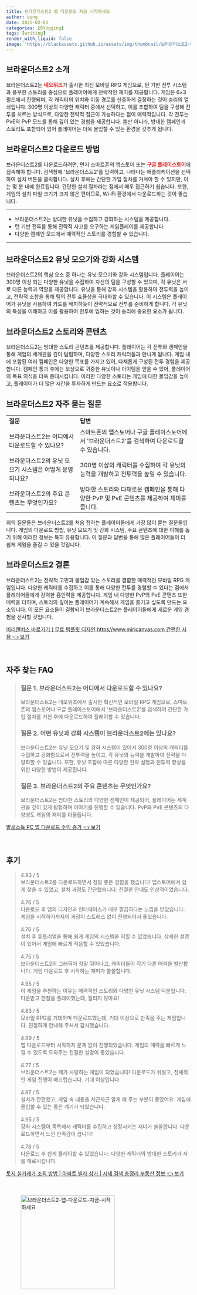 ```yaml
---
title: 브라운더스트2 앱 다운로드 지금 시작하세요
author: bing
date: 2025-02-03
categories: [Blogging]
tags: [writing]
render_with_liquid: false
image: 'https://blackassets.github.io/assets/img/thumbnail/브라운더스트2-앱-다운로드-지금-시작하세요.webp'
---
```



<h2 id='브라운더스트2_소개'>브라운더스트2 소개</h2>

<p>브라운더스트2는 <b><span style="color: #ee2323;">네오위즈</span></b>가 출시한 최신 모바일 RPG 게임으로, 턴 기반 전투 시스템과 풍부한 스토리를 중심으로 플레이어에게 전략적인 재미를 제공합니다. 게임은 6×3 필드에서 진행되며, 각 캐릭터의 위치와 이동 경로를 신중하게 결정하는 것이 승리의 열쇠입니다. 300명 이상의 다양한 캐릭터 중에서 선택하고, 이를 조합하여 팀을 구성해 전투를 치르는 방식으로, 다양한 전략적 접근이 가능하다는 점이 매력적입니다. 각 전투는 PvE와 PvP 모드를 통해 깊이 있는 경험을 제공합니다. 뿐만 아니라, 방대한 캠페인과 스토리도 포함되어 있어 플레이어는 더욱 몰입할 수 있는 환경을 갖추게 됩니다.</p>

<h2 id='브라운더스트2_다운로드_방법'>브라운더스트2 다운로드 방법</h2>

<p>브라운더스트2를 다운로드하려면, 먼저 스마트폰의 앱스토어 또는 <b><span style="color: #ee2323;">구글 플레이스토어</span></b>에 접속해야 합니다. 검색창에 '브라운더스트2'를 입력하고, 나타나는 애플리케이션을 선택하여 설치 버튼을 클릭합니다. 설치 후에는 간단한 가입 절차를 거쳐야 할 수 있지만, 이는 몇 분 내에 완료됩니다. 간단한 설치 절차라는 점에서 매우 접근하기 쉽습니다. 또한, 게임의 설치 파일 크기가 크지 않은 편이므로, Wi-Fi 환경에서 다운로드하는 것이 좋습니다.</p>

<hr />

<ul>
    <li>브라운더스트2는 방대한 유닛을 수집하고 강화하는 시스템을 제공합니다.</li>
    <li>턴 기반 전투를 통해 전략적 사고를 요구하는 게임플레이를 제공합니다.</li>
    <li>다양한 캠페인 모드에서 매력적인 스토리를 경험할 수 있습니다.</li>
</ul>

<hr />

<h2 id='브라운더스트2_유닛_모으기'>브라운더스트2 유닛 모으기와 강화 시스템</h2>

<p>브라운더스트2의 핵심 요소 중 하나는 유닛 모으기와 강화 시스템입니다. 플레이어는 300명 이상 되는 다양한 유닛을 수집하여 자신의 팀을 구성할 수 있으며, 각 유닛은 서로 다른 능력과 역할을 제공합니다. 유닛을 통해 강화 시스템을 활용하여 전투력을 높이고, 전략적 조합을 통해 팀의 전투 효율성을 극대화할 수 있습니다. 이 시스템은 플레이어가 유닛을 사용하여 카드를 배치하듯이 전략적으로 전투를 준비하게 합니다. 각 유닛의 특성을 이해하고 이를 활용하여 전투에 임하는 것이 승리에 중요한 요소가 됩니다.</p>

<h2 id='브라운더스트2_스토리와_콘텐츠'>브라운더스트2 스토리와 콘텐츠</h2>

<p>브라운더스트2는 방대한 스토리 콘텐츠를 제공합니다. 플레이어는 각 전투와 캠페인을 통해 게임의 세계관을 깊이 탐험하며, 다양한 스토리 캐릭터들과 만나게 됩니다. 게임 내에 포함된 여러 캠페인은 다양한 목표를 가지고 있어, 다채롭게 구성된 전투 경험을 제공합니다. 캠페인 통과 후에는 보상으로 귀중한 유닛이나 아이템을 얻을 수 있어, 플레이어의 목표 의식을 더욱 증대시킵니다. 이러한 다양한 스토리는 게임에 대한 몰입감을 높이고, 플레이어가 더 많은 시간을 투자하게 만드는 요소로 작용합니다.</p>

<h2 id='브라운더스트2_자주_묻는_질문'>브라운더스트2 자주 묻는 질문</h2>

<table>
    <tr>
        <td><b>질문</b></td>
        <td><b>답변</b></td>
    </tr>
    <tr>
        <td>브라운더스트2는 어디에서 다운로드할 수 있나요?</td>
        <td>스마트폰의 앱스토어나 구글 플레이스토어에서 '브라운더스트2'를 검색하여 다운로드할 수 있습니다.</td>
    </tr>
    <tr>
        <td>브라운더스트2의 유닛 모으기 시스템은 어떻게 운영되나요?</td>
        <td>300명 이상의 캐릭터를 수집하여 각 유닛의 능력을 개발하고 전투력을 높일 수 있습니다.</td>
    </tr>
    <tr>
        <td>브라운더스트2의 주요 콘텐츠는 무엇인가요?</td>
        <td>방대한 스토리와 다채로운 캠페인을 통해 다양한 PvP 및 PvE 콘텐츠를 제공하여 재미를 줍니다.</td>
    </tr>
</table>

<p>위의 질문들은 브라운더스트2를 처음 접하는 플레이어들에게 가장 많이 묻는 질문들입니다. 게임의 다운로드 방법, 유닛 모으기 및 강화 시스템, 주요 콘텐츠에 대한 이해를 돕기 위해 이러한 정보는 특히 유용합니다. 이 질문과 답변을 통해 많은 플레이어들이 더 쉽게 게임을 즐길 수 있을 것입니다.</p>

<h2 id='브라운더스트2_결론'>브라운더스트2 결론</h2>

<p>브라운더스트2는 전략적 고민과 몰입감 있는 스토리를 결합한 매력적인 모바일 RPG 게임입니다. 다양한 캐릭터를 수집하고 이를 통해 다양한 전투를 경험할 수 있다는 점에서 플레이어들에게 강력한 흡인력을 제공합니다. 게임 내 다양한 PvP와 PvE 콘텐츠 또한 매력을 더하며, 스토리의 깊이는 플레이어가 계속해서 게임을 즐기고 싶도록 만드는 요소입니다. 이 모든 요소들이 결합되어 브라운더스트2는 플레이어들에게 새로운 게임 경험을 선사할 것입니다.</p>


<p><a class="click-button" title="미리캔버스 바로가기ㅣ무료 템플릿 디자인 https//www.miricanvas.com 간편한 사용" href="https://blackassets.github.io/posts/%EB%AF%B8%EB%A6%AC%EC%BA%94%EB%B2%84%EC%8A%A4-%EB%B0%94%EB%A1%9C%EA%B0%80%EA%B8%B0%E3%85%A3%EB%AC%B4%EB%A3%8C-%ED%85%9C%ED%94%8C%EB%A6%BF-%EB%94%94%EC%9E%90%EC%9D%B8-httpswww.miricanvas.com-%EA%B0%84%ED%8E%B8%ED%95%9C-%EC%82%AC%EC%9A%A9/" rel="dofollow">미리캔버스 바로가기ㅣ무료 템플릿 디자인 https//www.miricanvas.com 간편한 사용 👈 보기</a></p><br>
<h2 id='자주_찾는_FAQ'>자주 찾는 FAQ</h2>
<div itemscope="" itemtype="https://schema.org/FAQPage"> 
<blockquote> 
<div itemscope="" itemprop="mainEntity" itemtype="https://schema.org/Question"> 
<h3 itemprop="name">질문 1. 브라운더스트2는 어디에서 다운로드할 수 있나요?</h3> 
<div itemscope="" itemprop="acceptedAnswer" itemtype="https://schema.org/Answer"> 
<span itemprop="text"> 
<p>브라운더스트2는 네오위즈에서 출시한 혁신적인 모바일 RPG 게임으로, 스마트폰의 앱스토어나 구글 플레이스토어에서 '브라운더스트2'를 검색하여 간단한 가입 절차를 거친 후에 다운로드하여 플레이할 수 있습니다.</p> 
</span> 
</div> 
</div> 
<div itemscope="" itemprop="mainEntity" itemtype="https://schema.org/Question"> 
<h3 itemprop="name">질문 2. 어떤 유닛과 강화 시스템이 브라운더스트2에는 있나요?</h3> 
<div itemscope="" itemprop="acceptedAnswer" itemtype="https://schema.org/Answer"> 
<span itemprop="text"> 
<p>브라운더스트2는 유닛 모으기 및 강화 시스템이 있어서 300명 이상의 캐릭터를 수집하고 강화함으로써 전투력을 높이고, 각 유닛의 능력을 개발하여 전략을 다양화할 수 있습니다. 또한, 유닛 조합에 따른 다양한 전략 실행과 전투력 향상을 위한 다양한 방법이 제공됩니다.</p> 
</span> 
</div> 
</div> 
<div itemscope="" itemprop="mainEntity" itemtype="https://schema.org/Question"> 
<h3 itemprop="name">질문 3. 브라운더스트2의 주요 콘텐츠는 무엇인가요?</h3> 
<div itemscope="" itemprop="acceptedAnswer" itemtype="https://schema.org/Answer"> 
<span itemprop="text"> 
<p>브라운더스트2는 방대한 스토리와 다양한 캠페인이 제공되어, 플레이어는 세계관을 깊이 있게 탐험하며 이야기를 진행할 수 있습니다. PvP와 PvE 콘텐츠의 다양성도 게임의 재미를 더울듭니다.</p> 
</span> 
</div> 
</div> 
</blockquote> 
</div>
<p><a class="click-button" title="발로소득 PC 앱 다운로드 수익 증가" href="https://blackassets.github.io/posts/%EB%B0%9C%EB%A1%9C%EC%86%8C%EB%93%9D-PC-%EC%95%B1-%EB%8B%A4%EC%9A%B4%EB%A1%9C%EB%93%9C-%EC%88%98%EC%9D%B5-%EC%A6%9D%EA%B0%80/" rel="dofollow">발로소득 PC 앱 다운로드 수익 증가 👈 보기</a></p><br>
<h2 id='후기'>후기</h2>
<div itemscope itemtype="https://schema.org/Product">
  <blockquote>
  <div itemprop="review" itemscope itemtype="https://schema.org/Review">
      <div itemprop="reviewRating" itemscope itemtype="https://schema.org/Rating"> <span itemprop="ratingValue">4.93</span> / <span itemprop="bestRating">5</span> </div>
      <span itemprop="reviewBody">브라운더스트2를 다운로드하면서 정말 좋은 경험을 했습니다! 앱스토어에서 쉽게 찾을 수 있었고, 설치 과정도 간단했습니다. 친절한 안내도 인상적이었습니다.</span>
  </div>
  <br>
  <div itemprop="review" itemscope itemtype="https://schema.org/Review">
      <div itemprop="reviewRating" itemscope itemtype="https://schema.org/Rating"> <span itemprop="ratingValue">4.76</span> / <span itemprop="bestRating">5</span> </div>
      <span itemprop="reviewBody">다운로드 후 앱의 디자인과 인터페이스가 매우 깔끔하다는 느낌을 받았습니다. 게임을 시작하기까지의 과정이 스트레스 없이 진행되어서 좋았습니다.</span>
  </div>
  <br>
  <div itemprop="review" itemscope itemtype="https://schema.org/Review">
      <div itemprop="reviewRating" itemscope itemtype="https://schema.org/Rating"> <span itemprop="ratingValue">4.76</span> / <span itemprop="bestRating">5</span> </div>
      <span itemprop="reviewBody">설치 후 튜토리얼을 통해 쉽게 게임의 시스템을 익힐 수 있었습니다. 상세한 설명이 있어서 게임에 빠르게 적응할 수 있었습니다.</span>
  </div>
  <br>
  <div itemprop="review" itemscope itemtype="https://schema.org/Review">
      <div itemprop="reviewRating" itemscope itemtype="https://schema.org/Rating"> <span itemprop="ratingValue">4.75</span> / <span itemprop="bestRating">5</span> </div>
      <span itemprop="reviewBody">브라운더스트2의 그래픽이 정말 뛰어나고, 캐릭터들이 각기 다른 매력을 발산합니다. 게임 다운로드 후 시작하는 재미가 쏠쏠합니다.</span>
  </div>
  <br>
  <div itemprop="review" itemscope itemtype="https://schema.org/Review">
      <div itemprop="reviewRating" itemscope itemtype="https://schema.org/Rating"> <span itemprop="ratingValue">4.95</span> / <span itemprop="bestRating">5</span> </div>
      <span itemprop="reviewBody">이 게임을 추천하는 이유는 매력적인 스토리와 다양한 유닛 시스템 덕분입니다. 다운받고 한참을 플레이했는데, 질리지 않아요!</span>
  </div>
  <br>
  <div itemprop="review" itemscope itemtype="https://schema.org/Review">
      <div itemprop="reviewRating" itemscope itemtype="https://schema.org/Rating"> <span itemprop="ratingValue">4.83</span> / <span itemprop="bestRating">5</span> </div>
      <span itemprop="reviewBody">모바일 RPG를 기대하며 다운로드했는데, 기대 이상으로 만족을 주는 게임입니다. 친절하게 안내해 주셔서 감사했습니다.</span>
  </div>
  <br>
  <div itemprop="review" itemscope itemtype="https://schema.org/Review">
      <div itemprop="reviewRating" itemscope itemtype="https://schema.org/Rating"> <span itemprop="ratingValue">4.99</span> / <span itemprop="bestRating">5</span> </div>
      <span itemprop="reviewBody">앱 다운로드부터 시작까지 문제 없이 진행되었습니다. 게임의 매력을 빠르게 느낄 수 있도록 도와주는 친절한 설명이 좋았습니다.</span>
  </div>
  <br>
  <div itemprop="review" itemscope itemtype="https://schema.org/Review">
      <div itemprop="reviewRating" itemscope itemtype="https://schema.org/Rating"> <span itemprop="ratingValue">4.77</span> / <span itemprop="bestRating">5</span> </div>
      <span itemprop="reviewBody">브라운더스트2는 제가 사랑하는 게임이 되었습니다! 다운로드가 쉬웠고, 전체적인 게임 진행이 매끄럽습니다. 기대 이상입니다.</span>
  </div>
  <br>
  <div itemprop="review" itemscope itemtype="https://schema.org/Review">
      <div itemprop="reviewRating" itemscope itemtype="https://schema.org/Rating"> <span itemprop="ratingValue">4.87</span> / <span itemprop="bestRating">5</span> </div>
      <span itemprop="reviewBody">설치가 간편했고, 게임 속 내용을 차근차근 알게 해 주는 부분이 좋았어요. 게임에 몰입할 수 있는 좋은 계기가 되었습니다.</span>
  </div>
  <br>
  <div itemprop="review" itemscope itemtype="https://schema.org/Review">
      <div itemprop="reviewRating" itemscope itemtype="https://schema.org/Rating"> <span itemprop="ratingValue">4.95</span> / <span itemprop="bestRating">5</span> </div>
      <span itemprop="reviewBody">강화 시스템이 독특해서 캐릭터를 수집하고 성장시키는 재미가 쏠쏠합니다. 다운로드하면서 느낀 만족감이 큽니다!</span>
  </div>
  <br>
  <div itemprop="review" itemscope itemtype="https://schema.org/Review">
      <div itemprop="reviewRating" itemscope itemtype="https://schema.org/Rating"> <span itemprop="ratingValue">4.78</span> / <span itemprop="bestRating">5</span> </div>
      <span itemprop="reviewBody">다운로드 후 쉽게 플레이할 수 있었습니다. 다양한 캐릭터와 방대한 스토리가 저를 매료시킵니다.</span>
  </div>
  </blockquote>
</div>
<p><a class="click-button" title="토지 실거래가 조회 방법 | 아파트 빌라 상가 | 시세 검색 총정리 부동산 정보" href="https://blackassets.github.io/posts/%ED%86%A0%EC%A7%80-%EC%8B%A4%EA%B1%B0%EB%9E%98%EA%B0%80-%EC%A1%B0%ED%9A%8C-%EB%B0%A9%EB%B2%95-%EC%95%84%ED%8C%8C%ED%8A%B8-%EB%B9%8C%EB%9D%BC-%EC%83%81%EA%B0%80-%EC%8B%9C%EC%84%B8-%EA%B2%80%EC%83%89-%EC%B4%9D%EC%A0%95%EB%A6%AC-%EB%B6%80%EB%8F%99%EC%82%B0-%EC%A0%95%EB%B3%B4/" rel="dofollow">토지 실거래가 조회 방법 | 아파트 빌라 상가 | 시세 검색 총정리 부동산 정보 👈 보기</a></p><br>
<figure class="image"><img src="https://blackassets.github.io/assets/img/thumbnail/브라운더스트2-앱-다운로드-지금-시작하세요.webp" alt="브라운더스트2-앱-다운로드-지금-시작하세요" width="256" height="256"></figure>